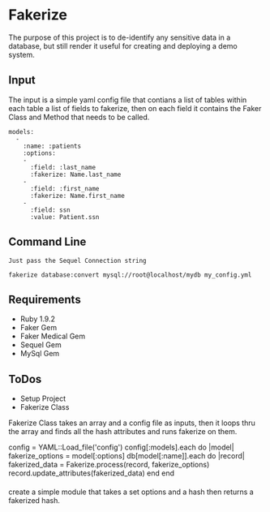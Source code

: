 # Fakerize

The purpose of this project is to de-identify any sensitive data in a
database, but still render it useful for creating and deploying a demo
system.  

## Input

The input is a simple yaml config file that contians a list of tables
within each table a list of fields to fakerize, then on each field it
contains the Faker Class and Method that needs to be called.


    models:
      - 
        :name: :patients
        :options:
        - 
          :field: :last_name
          :fakerize: Name.last_name
        -
          :field: :first_name
          :fakerize: Name.first_name
        -
          :field: ssn
          :value: Patient.ssn

## Command Line

    Just pass the Sequel Connection string

    fakerize database:convert mysql://root@localhost/mydb my_config.yml
    

## Requirements

* Ruby 1.9.2
* Faker Gem
* Faker Medical Gem
* Sequel Gem
* MySql Gem


## ToDos

* Setup Project
* Fakerize Class

Fakerize Class takes an array and a config file as inputs, then it loops
thru the array and finds all the hash attributes and runs fakerize on
them.


config = YAML::Load_file('config')
config[:models].each do |model|
  fakerize_options = model[:options]
  db[model[:name]].each do |record|
    fakerized_data = Fakerize.process(record, fakerize_options)
    record.update_attributes(fakerized_data)
  end
end
####
create a simple module that takes a set options and a hash then returns
a fakerized hash.
####



